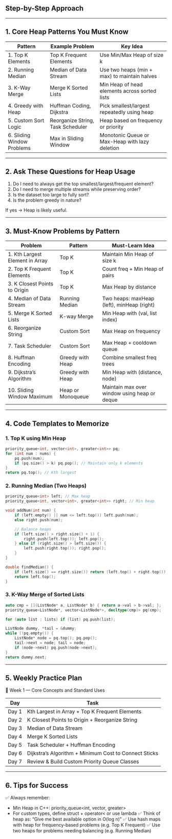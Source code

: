 ## Step-by-Step Approach

---

## 1. Core Heap Patterns You Must Know

| Pattern                    | Example Problem                   | Key Idea                                       |
| -------------------------- | --------------------------------- | ---------------------------------------------- |
| 1. Top K Elements          | Top K Frequent Elements           | Use Min/Max Heap of size k                     |
| 2. Running Median          | Median of Data Stream             | Use two heaps (min + max) to maintain halves   |
| 3. K-Way Merge             | Merge K Sorted Lists              | Min Heap of head elements across sorted lists  |
| 4. Greedy with Heap        | Huffman Coding, Dijkstra          | Pick smallest/largest repeatedly using heap    |
| 5. Custom Sort Logic       | Reorganize String, Task Scheduler | Heap based on frequency or priority            |
| 6. Sliding Window Problems | Max in Sliding Window             | Monotonic Queue or Max-Heap with lazy deletion |

---

## 2. Ask These Questions for Heap Usage

1. Do I need to always get the top smallest/largest/frequent element?
2. Do I need to merge multiple streams while preserving order?
3. Is the dataset too large to fully sort?
4. Is the problem greedy in nature?

If yes → Heap is likely useful.

---

## 3. Must-Know Problems by Pattern

| Problem                         | Pattern           | Must-Learn Idea                              |
| ------------------------------- | ----------------- | -------------------------------------------- |
| 1. Kth Largest Element in Array | Top K             | Maintain Min Heap of size k                  |
| 2. Top K Frequent Elements      | Top K             | Count freq + Min Heap of pairs               |
| 3. K Closest Points to Origin   | Top K             | Max Heap by distance                         |
| 4. Median of Data Stream        | Running Median    | Two heaps: maxHeap (left), minHeap (right)   |
| 5. Merge K Sorted Lists         | K-way Merge       | Min Heap with (val, list index)              |
| 6. Reorganize String            | Custom Sort       | Max Heap on frequency                        |
| 7. Task Scheduler               | Custom Sort       | Max Heap + cooldown queue                    |
| 8. Huffman Encoding             | Greedy with Heap  | Combine smallest freq trees                  |
| 9. Dijkstra’s Algorithm         | Greedy with Heap  | Min Heap with (distance, node)               |
| 10. Sliding Window Maximum      | Heap or Monoqueue | Maintain max over window using heap or deque |

---

## 4. Code Templates to Memorize

### 1. Top K using Min Heap

```cpp
priority_queue<int, vector<int>, greater<int>> pq;
for (int num : nums) {
    pq.push(num);
    if (pq.size() > k) pq.pop(); // Maintain only k elements
}
return pq.top(); // Kth largest
```

### 2. Running Median (Two Heaps)

```cpp
priority_queue<int> left; // Max heap
priority_queue<int, vector<int>, greater<int>> right; // Min heap

void addNum(int num) {
    if (left.empty() || num <= left.top()) left.push(num);
    else right.push(num);

    // Balance heaps
    if (left.size() > right.size() + 1) {
        right.push(left.top()); left.pop();
    } else if (right.size() > left.size()) {
        left.push(right.top()); right.pop();
    }
}

double findMedian() {
    if (left.size() == right.size()) return (left.top() + right.top()) / 2.0;
    return left.top();
}
```

### 3. K-Way Merge of Sorted Lists

```cpp
auto cmp = [](ListNode* a, ListNode* b) { return a->val > b->val; };
priority_queue<ListNode*, vector<ListNode*>, decltype(cmp)> pq(cmp);

for (auto list : lists) if (list) pq.push(list);

ListNode dummy, *tail = &dummy;
while (!pq.empty()) {
    ListNode* node = pq.top(); pq.pop();
    tail->next = node; tail = node;
    if (node->next) pq.push(node->next);
}
return dummy.next;
```

---

## 5. Weekly Practice Plan

📅 Week 1 — Core Concepts and Standard Uses

| Day   | Task                                                  |
| ----- | ----------------------------------------------------- |
| Day 1 | Kth Largest in Array + Top K Frequent Elements        |
| Day 2 | K Closest Points to Origin + Reorganize String        |
| Day 3 | Median of Data Stream                                 |
| Day 4 | Merge K Sorted Lists                                  |
| Day 5 | Task Scheduler + Huffman Encoding                     |
| Day 6 | Dijkstra’s Algorithm + Minimum Cost to Connect Sticks |
| Day 7 | Review & Build Custom Priority Queue Classes          |

---

## 6. Tips for Success

✅ Always remember:
- Min Heap in C++: priority_queue<int, vector, greater>    
- For custom types, define struct + operator< or use lambda
✅ Think of heap as: “Give me best available option in O(log n)”
✅ Use hash maps with heap for frequency-based problems (e.g. Top K Frequent)
✅ Use two heaps for problems needing balancing (e.g. Running Median)